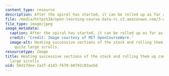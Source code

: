 ```yaml
---
content_type: resource
description: After the spiral has started, it can be rolled up as far as desired.
file: /media/https%3A/open-learning-course-data-rc.s3.amazonaws.com/3-a04-modern-blacksmithing-and-physical-metallurgy-fall-2008/56d17dee2a3f41d3f670b0792c83aa5d_036.jpg
file_type: image/jpeg
image_metadata:
  caption: After the spiral has started, it can be rolled up as far as desired.
  credit: 'Credit: Image courtesy of MIT OpenCourseWare.'
  image-alt: Heating successive sections of the stock and rolling them up can create
    quite large scrolls.
resourcetype: Image
title: Heating successive sections of the stock and rolling them up can create quite
  large scrolls
uid: 56d17dee-2a3f-41d3-f670-b0792c83aa5d
---
```


